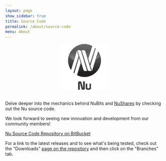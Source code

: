 ```yaml
---
layout: page
show_sidebar: true
title: Source Code
permalink: /about/source-code
menu: About
---
```

<center><img src="/assets/logo-nu-full-150-dark.png" width="150" height="146" alt="logo-nu-full-150-dark.png" /></center>
<br>
<p>Delve deeper into the mechanics behind NuBits and <a href="/NuShares/introduction">NuShares</a> by checking out the Nu source code.</p>
<p>We look forward to seeing new innovation and development from our community members!</p>
<p><a href="https://bitbucket.org/JordanLeePeershares/nubit/overview">Nu Source Code Repository on BitBucket</a></p>
<p>For a link to the latest releases and to see what's being tested, check out the "Downloads" <a href="https://bitbucket.org/JordanLeePeershares/nubit/downloads#branch-downloads">page on the repository</a> and then click on the "Branches" tab.</p>

